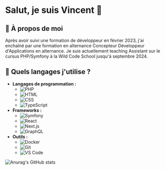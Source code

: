 # Salut, je suis Vincent 👋

## 🌱 À propos de moi
Après avoir suivi une formation de développeur en février 2023, j'ai enchaîné par une formation en alternance Concepteur Développeur d'Applications en alternance. 
Je suis actuellement teaching Assistant sur le cursus PHP/Symfony à la Wild Code School jusqu'à septembre 2024. 

## 🔧 Quels langages j'utilise ?
- **Langages de programmation :** 
  - ![PHP](https://img.shields.io/badge/-PHP-777bb4?logo=php&logoColor=white)
  - ![HTML](https://img.shields.io/badge/-HTML5-E34F26?logo=html5&logoColor=white)
  - ![CSS](https://img.shields.io/badge/-CSS3-1572B6?logo=css3&logoColor=white)
  - ![TypeScript](https://img.shields.io/badge/-TypeScript-007ACC?logo=typescript&logoColor=white)
- **Frameworks :** 
  - ![Symfony](https://img.shields.io/badge/-Symfony-000000?logo=symfony&logoColor=white)
  - ![React](https://img.shields.io/badge/-React-61DAFB?logo=react&logoColor=white)
  - ![Next.js](https://img.shields.io/badge/-Next.js-000000?logo=nextdotjs&logoColor=white)
  - ![GraphQL](https://img.shields.io/badge/-GraphQL-E10098?logo=graphql&logoColor=white)
- **Outils :** 
  - ![Docker](https://img.shields.io/badge/-Docker-2496ED?logo=docker&logoColor=white)
  - ![Git](https://img.shields.io/badge/-Git-F05032?logo=git&logoColor=white)
  - ![VS Code](https://img.shields.io/badge/-VS%20Code-007ACC?logo=visual-studio-code&logoColor=white)

![Anurag's GitHub stats](https://github-readme-stats.vercel.app/api?username=vravanel&show_icons=true&theme=transparent)

